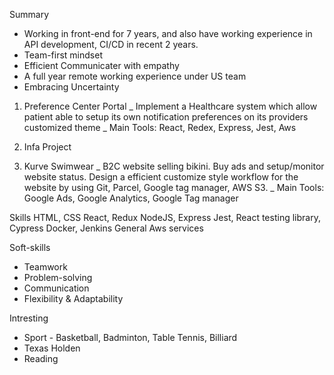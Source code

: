 Summary

- Working in front-end for 7 years, and also have working experience in API development, CI/CD in recent 2 years.
- Team-first mindset
- Efficient Communicater with empathy
- A full year remote working experience under US team
- Embracing Uncertainty

1. Preference Center Portal
   _ Implement a Healthcare system which allow patient able to setup its own notification preferences on its providers customized theme
   _ Main Tools: React, Redex, Express, Jest, Aws

2. Infa Project

3. Kurve Swimwear
   _ B2C website selling bikini. Buy ads and setup/monitor website status. Design a efficient customize style workflow for the website by using Git, Parcel, Google tag manager, AWS S3.
   _ Main Tools: Google Ads, Google Analytics, Google Tag manager

Skills
HTML, CSS
React, Redux
NodeJS, Express
Jest, React testing library, Cypress
Docker, Jenkins
General Aws services

Soft-skills

- Teamwork
- Problem-solving
- Communication
- Flexibility & Adaptability

Intresting

- Sport - Basketball, Badminton, Table Tennis, Billiard
- Texas Holden
- Reading

